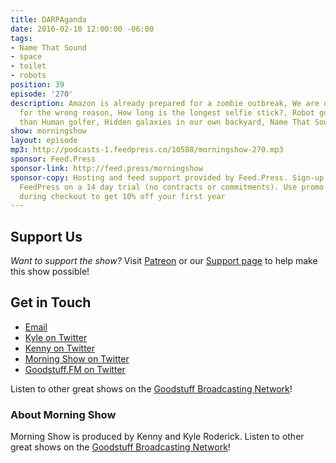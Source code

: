 ```yaml
---
title: DARPAganda
date: 2016-02-10 12:00:00 -06:00
tags:
- Name That Sound
- space
- toilet
- robots
position: 39
episode: '270'
description: Amazon is already prepared for a zombie outbreak, We are using our sinks
  for the wrong reason, How long is the longest selfie stick?, Robot golfer is better
  than Human golfer, Hidden galaxies in our own backyard, Name That Sound, and more.
show: morningshow
layout: episode
mp3: http://podcasts-1.feedpress.co/10588/morningshow-270.mp3
sponsor: Feed.Press
sponsor-link: http://feed.press/morningshow
sponsor-copy: Hosting and feed support provided by Feed.Press. Sign-up today and try
  FeedPress on a 14 day trial (no contracts or commitments). Use promo code `morningshow`
  during checkout to get 10% off your first year
---
```


## Support Us
*Want to support the show?* Visit [Patreon](http://patreon.com/morningshow) or our [Support page](http://goodstuff.fm/support) to help make this show possible!

## Get in Touch
* [Email](mailto:kyle@goodstuff.fm)
* [Kyle on Twitter](http://twitter.com/dogburps)
* [Kenny on Twitter](http://twitter.com/pizzarobotics)
* [Morning Show on Twitter](http://twitter.com/morningshowam)
* [Goodstuff.FM on Twitter](http://twitter.com/goodstufffm)

Listen to other great shows on the [Goodstuff Broadcasting Network](http://goodstuff.fm/shows)!

### About Morning Show
Morning Show is produced by Kenny and Kyle Roderick. Listen to other great shows on the [Goodstuff Broadcasting Network](http://goodstuff.fm/)!
